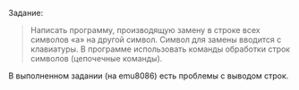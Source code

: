 Задание:

>Написать программу, производящую замену в строке всех символов «а» на другой символ. 
Символ для замены вводится с клавиатуры. 
В программе использовать команды обработки строк символов (цепочечные команды).


В выполненном задании (на emu8086) есть проблемы с выводом строк.
